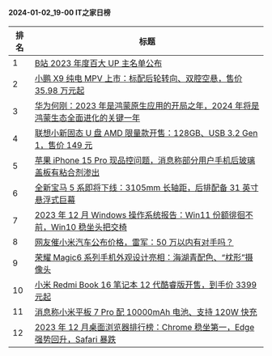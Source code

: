 #### 2024-01-02_19-00  IT之家日榜

| 排名 | 标题|
| --- | ---|
| 1 | [B站 2023 年度百大 UP 主名单公布](https://www.ithome.com/0/742/881.htm) |
| 2 | [小鹏 X9 纯电 MPV 上市：标配后轮转向、双腔空悬，售价 35.98 万元起](https://www.ithome.com/0/742/807.htm) |
| 3 | [华为何刚：2023 年是鸿蒙原生应用的开局之年，2024 年将是鸿蒙生态全面进化的关键一年](https://www.ithome.com/0/742/819.htm) |
| 4 | [联想小新固态 U 盘 AMD 限量款开售：128GB、USB 3.2 Gen 1，售价 149 元](https://www.ithome.com/0/742/810.htm) |
| 5 | [苹果 iPhone 15 Pro 现品控问题，消息称部分用户手机后玻璃盖板有粘合剂渗出](https://www.ithome.com/0/742/835.htm) |
| 6 | [全新宝马 5 系即将下线：3105mm 长轴距，后排配备 31 英寸悬浮式巨幕](https://www.ithome.com/0/742/814.htm) |
| 7 | [2023 年 12 月 Windows 操作系统报告：Win11 份额徘徊不前，Win10 稳坐头把交椅](https://www.ithome.com/0/742/809.htm) |
| 8 | [网友催小米汽车公布价格，雷军：50 万以内有对手吗？](https://www.ithome.com/0/742/943.htm) |
| 9 | [荣耀 Magic6 系列手机外观设计亮相：海湖青配色、“枕形”摄像头](https://www.ithome.com/0/742/854.htm) |
| 10 | [小米 Redmi Book 16 笔记本 12 代酷睿版开售，到手价 3399 元起](https://www.ithome.com/0/742/798.htm) |
| 11 | [消息称小米平板 7 Pro 配 10000mAh 电池、支持 120W 快充](https://www.ithome.com/0/742/847.htm) |
| 12 | [2023 年 12 月桌面浏览器排行榜：Chrome 稳坐第一，Edge 强势回升，Safari 暴跌](https://www.ithome.com/0/742/803.htm) |
